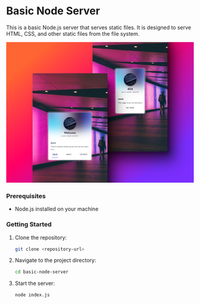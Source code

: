 # Basic Node Server

This is a basic Node.js server that serves static files. It is designed to serve HTML, CSS, and other static files from the file system.

![Preview of server files.](preview.jpeg)

### Prerequisites

- Node.js installed on your machine

### Getting Started

1. Clone the repository:
   ```sh
   git clone <repository-url>
   ```
2. Navigate to the project directory:
   ```sh
   cd basic-node-server
   ```
3. Start the server:
   ```sh
   node index.js
   ```
